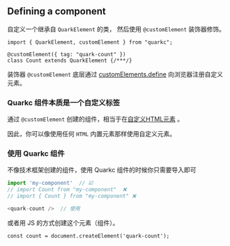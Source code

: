 ## Defining a component
自定义一个继承自 `QuarkElement` 的类， 然后使用 `@customElement` 装饰器修饰。

```tsx
import { QuarkElement, customElement } from "quarkc";

@customElement({ tag: "quark-count" })
class Count extends QuarkElement {/***/}
```

装饰器 `@customElement` 底层通过 [customElements.define](https://developer.mozilla.org/en-US/docs/Web/API/CustomElementRegistry/define) 向浏览器注册自定义元素。

### Quarkc 组件本质是一个自定义标签
通过 `@customElement` 创建的组件，相当于在[自定义HTML元素](https://developer.mozilla.org/en-US/docs/Web/API/CustomElementRegistry/define) 。

因此，你可以像使用任何 `HTML` 内置元素那样使用自定义元素。


### 使用 Quarkc 组件
不像技术框架创建的组件，使用 Quarkc 组件的时候你只需要导入即可

```js
import 'my-component'  // ☑️
// import Count from "my-component"  ❌
// import { Count } from "my-component" ❌

<quark-count />  // 使用
```
或者用 JS 的方式创建这个元素（组件）。
```tsx
const count = document.createElement('quark-count');
```